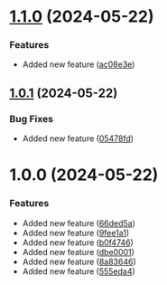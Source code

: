 # [1.1.0](https://github.com/clouddrove-sandbox/auto-release-qms/compare/v1.0.1...v1.1.0) (2024-05-22)


### Features

* Added new feature ([ac08e3e](https://github.com/clouddrove-sandbox/auto-release-qms/commit/ac08e3e2cd929d6483bd13d424358fa2f168a8b6))

## [1.0.1](https://github.com/clouddrove-sandbox/auto-release-qms/compare/v1.0.0...v1.0.1) (2024-05-22)


### Bug Fixes

* Added new feature ([05478fd](https://github.com/clouddrove-sandbox/auto-release-qms/commit/05478fddfc8d5ca9e2da8ff8683112828fc26477))

# 1.0.0 (2024-05-22)


### Features

* Added new feature ([66ded5a](https://github.com/clouddrove-sandbox/auto-release-qms/commit/66ded5ad496ded518aeae429716c48f29eb7c266))
* Added new feature ([9fee1a1](https://github.com/clouddrove-sandbox/auto-release-qms/commit/9fee1a17a926ace72b129b1f3dcff819cf18502d))
* Added new feature ([b0f4746](https://github.com/clouddrove-sandbox/auto-release-qms/commit/b0f4746ed398d58b501b9e9a5eff00ffca2fe52f))
* Added new feature ([dbe0001](https://github.com/clouddrove-sandbox/auto-release-qms/commit/dbe0001d6b6a699f0624a81a5211a794c8c7559d))
* Added new feature ([8a83646](https://github.com/clouddrove-sandbox/auto-release-qms/commit/8a83646b17ff6bb2562cce53057b93d105195b98))
* Added new feature ([555eda4](https://github.com/clouddrove-sandbox/auto-release-qms/commit/555eda441dfb77278919bf846f201be1b6bafa59))
